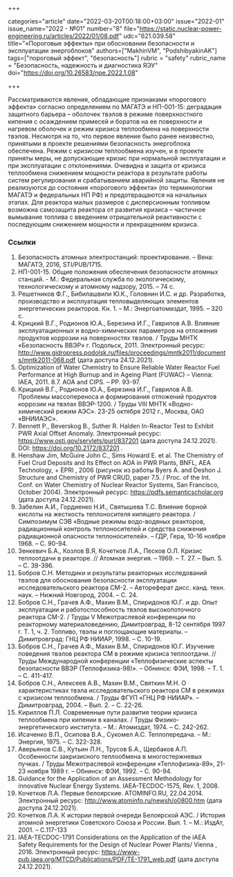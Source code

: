 +++

categories="article"
date="2022-03-20T00:18:00+03:00"
issue="2022-01"
issue_name="2022 - №01"
number="8"
file="https://static.nuclear-power-engineering.ru/articles/2022/01/08.pdf"
udc="621.039.58"
title="«Пороговые эффекты» при обосновании безопасности и эксплуатации энергоблоков"
authors=["MakhinVM", "PodshibyakinAK"]
tags=["пороговый эффект", "безопасность"]
rubric = "safety"
rubric_name = "Безопасность, надежность и диагностика ЯЭУ"
doi="https://doi.org/10.26583/npe.2022.1.08"

+++

Рассматриваются явления, обладающие признаками «порогового эффекта» согласно определениям по МАГАТЭ и НП-001-15: деградация защитного барьера – оболочек твэлов в режиме поверхностного кипения с осаждением примесей и боратов на ее поверхности и нагревом оболочек и режим кризиса теплообмена на поверхности твэлов. Несмотря на то, что первое явление было ранее неизвестно, принятыми в проекте решениями безопасность энергоблока обеспечена. Режим с кризисом теплообмена изучен, и в проекте приняты меры, не допускающие кризис при нормальной эксплуатации и при эксплуатации с отклонениями. Очевидна и защита от кризиса теплообмена снижением мощности реактора в результате работы систем регулирования и срабатыванием аварийной защиты. Явления не реализуются до состояния «порогового эффекта» (по терминологии МАГАТЭ и федеральных НП РФ) и предотвращаются на начальных этапах. Для реактора малых размеров c дисперсионным топливом возможна самозащита реактора от развития кризиса – частичное вымывание топлива с введением отрицательной реактивности с последующим снижением мощности и прекращением кризиса.

### Ссылки

1. Безопасность атомных электростанций: проектирование. – Вена: МАГАТЭ, 2016, STI/PUB/1715.
2. НП-001-15. Общие положения обеспечения безопасности атомных станций. - М.: Федеральная служба по экологическому, технологическому и атомному надзору, 2015. – 74 с.
3. Решетников Ф.Г., Бибилашвили Ю.К., Головнин И.С. и др. Разработка, производство и эксплуатация тепловыделяющих элементов энергетических реакторов. Кн. 1. – М.: Энергоатомиздат, 1995. – 320 с.
4. Крицкий В.Г., Родионов Ю.А., Березина И.Г., Гаврилов А.В. Влияние эксплуатационных и водно-химических параметров на отложения продуктов коррозии на поверхностях твэлов. / Труды МНТК «Безопасность ВВЭР» г. Подольск, 2011. Электронный ресурс: http://www.gidropress.podolsk.ru/files/proceedings/mntk2011/documents/mntk2011-068.pdf (дата доступа 24.12.2021).
5. Optimization of Water Chemistry to Ensure Reliable Water Reactor Fuel Performance at High Burnup and in Ageing Plant (FUWAC) – Vienna: IAEA, 2011. 8.7. AOA and CIPS. – PP. 93-97.
6. Крицкий В.Г., Родионов Ю.А., Березина И.Г., Гаврилов А.В. Проблемы массопереноса и формирования отложений продуктов коррозии на твэлах ВВЭР-1200. / Труды VIII МНТК «Водно-химический режим АЭС». 23-25 октября 2012 г., Москва, ОАО «ВНИИАЭС».
7. Bennett P., Beverskog B., Suther R. Halden In-Reactor Test to Exhibit PWR Axial Offset Anomaly. Электронный ресурс: https://www.osti.gov/servlets/purl/837201 (дата доступа 24.12.2021). DOI: https://doi.org/10.2172/837201 .
8. Henshaw Jim, McGuire John C., Sims Howard E. et al. The Chemistry of Fuel Crud Deposits and Its Effect on AOA in PWR Plants, BNFL, AEA Technology, + EPRI , 2006 (рисунок из работы Byers A. and Deshon J. Structure and Chemistry of PWR CRUD, paper 7.5. / Proc. of the Int. Conf. on Water Chemistry of Nuclear Reactor Systems, San Francisco, October 2004). Электронный ресурс: https://pdfs.semanticscholar.org (дата доступа 24.12.2021).
9. Забелин А.И., Гордиенко Н.И., Святышева Т.С. Влияние борной кислоты на жесткость теплоносителя кипящего реактора. / Симпозимум СЭВ «Водные режимы водо-водяных реакторов, радиационный контроль теплоносителей и средства снижения радиационной опасности теплоносителей». – ГДР, Гера, 10-16 ноября 1968. – С. 90-94.
10. Зенкевич Б.А., Козлов В.Я, Кочетков Л.А., Песков О.Л. Кризис теплоотдачи в реакторе. // Атомная энергия. – 1969. – Т. 27. – Вып. 5. – С. 39-396.
11. Бобров С.Н. Методики и результаты реакторных исследований твэлов для обоснования безопасности эксплуатации исследовательского реактора СМ-2. – Автореферат дисс. канд. техн. наук. – Нижний Новгород, 2004. – С. 24.
12. Бобров С.Н., Грачев А.Ф., Махин В.М., Спиридонов Ю.Г. и др. Опыт эксплуатации и работоспособность твэлов высокопоточного реактора СМ-2. / Труды V Межотраслевой конференции по реакторному материаловедению, Димитровград, 8-12 сентября 1997 г. Т. 1, ч. 2. Топливо, твэлы и поглощающие материалы. – Димитровград: ГНЦ РФ НИИАР, 1998. – С. 10-19.
13. Бобров С.Н., Грачев А.Ф., Махин В.М., Спиридонов Ю.Г. Изучение поведения твэлов реактора СМ в режиме кризиса теплоотдачи. // Труды Международной конференции «Теплофизические аспекты безопасности ВВЭР (Теплофизика-98)». – Обнинск: ФЭИ, 1998. – Т. 1. – С. 411-417.
14. Бобров С.Н., Алексеев А.В., Махин В.М., Святкин М.Н. О характеристиках твэла исследовательского реактора СМ в режимах с кризисом теплообмена. / Труды ФГУП «ГНЦ РФ НИИАР». – Димитровград, 2004. – Вып. 2. – С. 22-26.
15. Кириллов П.Л. Современные пути развития теории кризиса теплообмена при кипении в каналах. / Труды Физико-энергетического института. – М.: Атомиздат, 1974. – С. 242-262.
16. Исаченко В.П., Осипова В.А., Сукомел А.С. Теплопередача. – М.: Энергия, 1975. – С. 322-328.
17. Аверьянов С.В., Кутьин Л.Н., Трусов Б.А., Щербаков А.П. Особенности закризисного теплообмена в многостержневых пучках. / Труды Межотраслевой конференции «Теплофизика-89», 21-23 ноября 1989 г. – Обнинск: ФЭИ, 1992. – С. 90-94.
18. Guidance for the Application of an Assessment Methodology for innovative Nuclear Energy Systems. IAEA-TECDOC-1575, Rev. 1, 2008.
19. Кочетков Л.А. Первые белоярские. ATOMINFO.RU, 22.04.2014. Электронный ресурс: http://www.atominfo.ru/newsh/o0800.htm (дата доступа 24.12.2021).
20. Кочетков Л.А. К истории первой очереди Белоярской АЭС. / История атомной энергетики Советского Союза и России. Вып. 1. – М.: ИздАт, 2001. – С.117-133
21. IAEA-TECDOC-1791 Considerations on the Application of the iAEA Safety Requirements for the Design of Nuclear Power Plants/ Vienna , 2016. Электронный ресурс: https://www-pub.iaea.org/MTCD/Publications/PDF/TE-1791_web.pdf (дата доступа 24.12.2021).